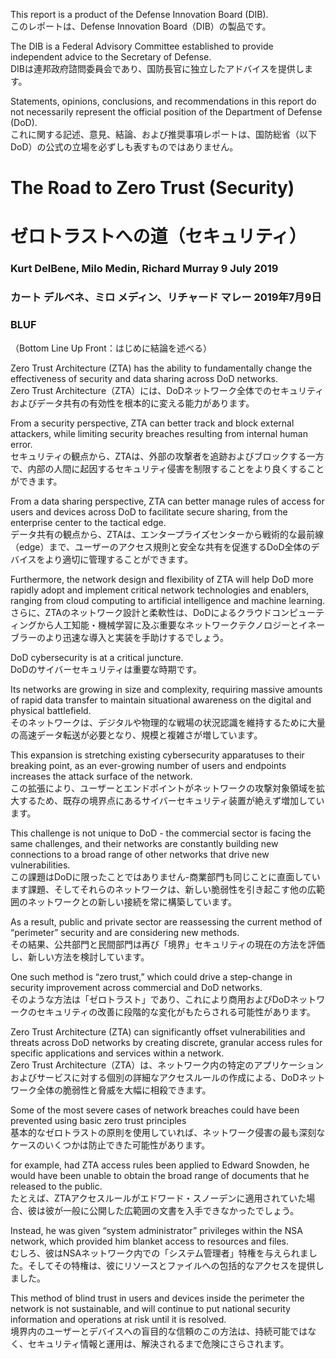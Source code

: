 This report is a product of the Defense Innovation Board (DIB).  
このレポートは、Defense Innovation Board（DIB）の製品です。

The DIB is a Federal Advisory Committee established to provide independent advice to the Secretary of Defense.  
DIBは連邦政府諮問委員会であり、国防長官に独立したアドバイスを提供します。

Statements, opinions, conclusions, and recommendations in this report do not necessarily represent the official position of the Department of Defense (DoD).  
これに関する記述、意見、結論、および推奨事項レポートは、国防総省（以下DoD）の公式の立場を必ずしも表すものではありません。

# The Road to Zero Trust (Security) 
# ゼロトラストへの道（セキュリティ）
### Kurt DelBene, Milo Medin, Richard Murray 9 July 2019
### カート デルベネ、ミロ メディン、リチャード マレー 2019年7月9日
### BLUF
（Bottom Line Up Front：はじめに結論を述べる）

Zero Trust Architecture (ZTA) has the ability to fundamentally change the effectiveness of security and data sharing across DoD networks.  
Zero Trust Architecture（ZTA）には、DoDネットワーク全体でのセキュリティおよびデータ共有の有効性を根本的に変える能力があります。

From a security perspective, ZTA can better track and block external attackers, while limiting security breaches resulting from internal human error.  
セキュリティの観点から、ZTAは、外部の攻撃者を追跡およびブロックする一方で、内部の人間に起因するセキュリティ侵害を制限することをより良くすることができます。

From a data sharing perspective, ZTA can better manage rules of access for users and devices across DoD to facilitate secure sharing, from the enterprise center to the tactical edge.  
データ共有の観点から、ZTAは、エンタープライズセンターから戦術的な最前線（edge）まで、ユーザーのアクセス規則と安全な共有を促進するDoD全体のデバイスをより適切に管理することができます。

Furthermore, the network design and flexibility of ZTA will help DoD more rapidly adopt and implement critical network technologies and enablers, ranging from cloud computing to artificial intelligence and machine learning.  
さらに、ZTAのネットワーク設計と柔軟性は、DoDによるクラウドコンピューティングから人工知能・機械学習に及ぶ重要なネットワークテクノロジーとイネーブラーのより迅速な導入と実装を手助けするでしょう。

DoD cybersecurity is at a critical juncture.  
DoDのサイバーセキュリティは重要な時期です。

Its networks are growing in size and complexity, requiring massive amounts of rapid data transfer to maintain situational awareness on the digital and physical battlefield.  
そのネットワークは、デジタルや物理的な戦場の状況認識を維持するために大量の高速データ転送が必要となり、規模と複雑さが増しています。

This expansion is stretching existing cybersecurity apparatuses to their breaking point, as an ever-growing number of users and endpoints increases the attack surface of the network.  
この拡張により、ユーザーとエンドポイントがネットワークの攻撃対象領域を拡大するため、既存の境界点にあるサイバーセキュリティ装置が絶えず増加しています。

This challenge is not unique to DoD - the commercial sector is facing the same challenges, and their networks are constantly building new connections to a broad range of other networks that drive new vulnerabilities.  
この課題はDoDに限ったことではありません-商業部門も同じことに直面しています課題、そしてそれらのネットワークは、新しい脆弱性を引き起こす他の広範囲のネットワークとの新しい接続を常に構築しています。

As a result, public and private sector are reassessing the current method of “perimeter” security and are considering new methods.   
その結果、公共部門と民間部門は再び「境界」セキュリティの現在の方法を評価し、新しい方法を検討しています。 

One such method is “zero trust,” which could drive a step-change in security improvement across commercial and DoD networks.  
そのような方法は「ゼロトラスト」であり、これにより商用およびDoDネットワークのセキュリティの改善に段階的な変化がもたらされる可能性があります。

Zero Trust Architecture (ZTA) can significantly offset vulnerabilities and threats across DoD networks by creating discrete, granular access rules for specific applications and services within a network.  
Zero Trust Architecture（ZTA）は、ネットワーク内の特定のアプリケーションおよびサービスに対する個別の詳細なアクセスルールの作成による、DoDネットワーク全体の脆弱性と脅威を大幅に相殺できます。

Some of the most severe cases of network breaches could have been prevented using basic zero trust principles  
基本的なゼロトラストの原則を使用していれば、ネットワーク侵害の最も深刻なケースのいくつかは防止できた可能性があります。

for example, had ZTA access rules been applied to Edward Snowden, he would have been unable to obtain the broad range of documents that he released to the public.  
たとえば、ZTAアクセスルールがエドワード・スノーデンに適用されていた場合、彼は彼が一般に公開した広範囲の文書を入手できなかったでしょう。

Instead, he was given “system administrator” privileges within the NSA network, which provided him blanket access to resources and files.  
むしろ、彼はNSAネットワーク内での「システム管理者」特権を与えられました。そしてその特権は、彼にリソースとファイルへの包括的なアクセスを提供しました。

This method of blind trust in users and devices inside the perimeter the network is not sustainable, and will continue to put national security information and operations at risk until it is resolved.  
境界内のユーザーとデバイスへの盲目的な信頼のこの方法は、持続可能ではなく、セキュリティ情報と運用は、解決されるまで危険にさらされます。
